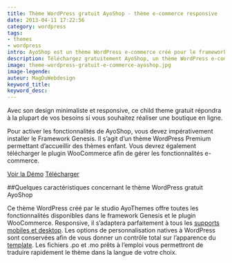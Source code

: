 ```yaml
---
title: Thème WordPress gratuit AyoShop - thème e-commerce responsive
date: 2013-04-11 17:22:56
category: wordpress
tags:
- themes
- wordpress
intro: AyoShop est un thème WordPress e-commerce créé pour le framework Genesis et fonctionnant à l'aide du plugin WooCommerce.
description: Téléchargez gratuitement AyoShop, un thème WordPress e-commerce créé pour le framework Genesis et fonctionnant via le plugin WooCommerce.
image: theme-wordpress-gratuit-e-commerce-ayoshop.jpg
image-legende:
auteur: MagDuWebdesign
keyword_title:
keyword_desc:
---
```


Avec son design minimaliste et responsive, ce child theme gratuit répondra à la plupart de vos besoins si vous souhaitez réaliser une boutique en ligne.

Pour activer les fonctionnalités de AyoShop, vous devez impérativement installer le Framework Genesis. Il s’agit d’un thème WordPress Premium permettant d’accueillir des thèmes enfant. Vous devrez également télécharger le plugin WooCommerce afin de gérer les fonctionnalités e-commerce.

<a class="button secondary radius" href="http://demo.ayothemes.com/ayoshop/" target="_blank">Voir la Démo</a>
<a class="button primary radius" href="http://demo.ayothemes.com/ayoshop/" target="_blank">Télécharger</a>

##Quelques caractéristiques concernant le thème WordPress gratuit AyoShop

Ce thème WordPress créé par le studio AyoThemes offre toutes les fonctionnalités disponibles dans le framework Genesis et le plugin WooCommerce. Responsive, il s’adaptera parfaitement à tous les [supports mobiles et desktop](http://magazineduwebdesign.com/tag/responsive/). Les options de personnalisation natives à WordPress sont conservées afin de vous donner un contrôle total sur l’apparence du [template](http://magazineduwebdesign.com/themes-wordpress-responsives-gratuit). Les fichiers .po et .mo prêts à l’emploi vous permettront de traduire rapidement le thème dans la langue de votre choix.